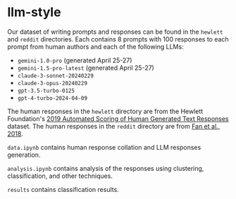 # llm-style

Our dataset of writing prompts and responses can be found in the `hewlett` and `reddit` directories. Each contains 8 prompts with 100 responses to each prompt from human authors and each of the following LLMs:

- `gemini-1.0-pro` (generated April 25-27)
- `gemini-1.5-pro-latest` (generated April 25-27)
- `claude-3-sonnet-20240229`
- `claude-3-opus-20240229`
- `gpt-3.5-turbo-0125`
- `gpt-4-turbo-2024-04-09`

The human responses in the `hewlett` directory are from the Hewlett Foundation's [2019 Automated Scoring of Human Generated Text Responses](https://www.kaggle.com/c/asap-aes/data) dataset. The human responses in the `reddit` directory are from [Fan et al., 2018](https://github.com/facebookresearch/fairseq/blob/main/examples/stories/README.md). 

`data.ipynb` contains human response collation and LLM responses generation.

`analysis.ipynb` contains analysis of the responses using clustering, classification, and other techniques.

`results` contains classification results. 